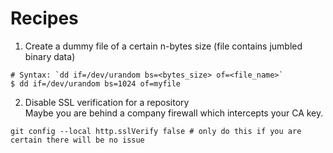 # Recipes

1. Create a dummy file of a certain n-bytes size (file contains jumbled binary data)
```
# Syntax: `dd if=/dev/urandom bs=<bytes_size> of=<file_name>`
$ dd if=/dev/urandom bs=1024 of=myfile
```

2. Disable SSL verification for a repository  
Maybe you are behind a company firewall which intercepts your CA key.
```
git config --local http.sslVerify false # only do this if you are certain there will be no issue
```